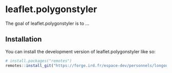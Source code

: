 
<!-- README.md is generated from README.Rmd. Please edit that file -->

# leaflet.polygonstyler

<!-- badges: start -->
<!-- badges: end -->

The goal of leaflet.polygonstyler is to …

## Installation

You can install the development version of leaflet.polygonstyler like
so:

``` r
# install.packages("remotes")
remotes::install_git("https://forge.ird.fr/espace-dev/personnels/longour/leaflet.polygonstyler")
```
